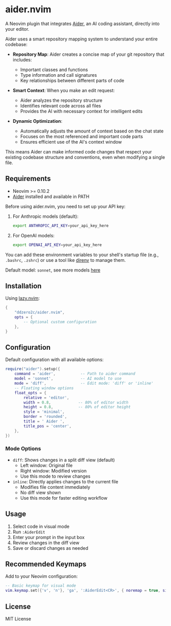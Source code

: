 # aider.nvim

A Neovim plugin that integrates [Aider](https://github.com/paul-gauthier/aider), an AI coding assistant, directly into your editor.

Aider uses a smart repository mapping system to understand your entire codebase:

- **Repository Map**: Aider creates a concise map of your git repository that includes:
  - Important classes and functions
  - Type information and call signatures
  - Key relationships between different parts of code

- **Smart Context**: When you make an edit request:
  - Aider analyzes the repository structure
  - Identifies relevant code across all files
  - Provides the AI with necessary context for intelligent edits

- **Dynamic Optimization**:
  - Automatically adjusts the amount of context based on the chat state
  - Focuses on the most referenced and important code parts
  - Ensures efficient use of the AI's context window

This means Aider can make informed code changes that respect your existing codebase structure and conventions, even when modifying a single file.

## Requirements

- Neovim >= 0.10.2
- [Aider](https://aider.chat/docs/install.html) installed and available in PATH

Before using aider.nvim, you need to set up your API key:

1. For Anthropic models (default):
   ```bash
   export ANTHROPIC_API_KEY=your_api_key_here
   ```
2. For OpenAI models:
   ```bash
   export OPENAI_API_KEY=your_api_key_here
   ```


You can add these environment variables to your shell's startup file (e.g., `.bashrc`, `.zshrc`) or use a tool like [direnv](https://direnv.net/) to manage them.

Default model: `sonnet`, see more models [here](https://aider.chat/docs/llms.html)


## Installation

Using [lazy.nvim](https://github.com/folke/lazy.nvim):

```lua
{
    "ddzero2c/aider.nvim",
    opts = {
        -- Optional custom configuration
    },
}
```

## Configuration

Default configuration with all available options:

```lua
require("aider").setup({
    command = 'aider',           -- Path to aider command
    model = 'sonnet',            -- AI model to use
    mode = 'diff',               -- Edit mode: 'diff' or 'inline'
    -- Floating window options
    float_opts = {
        relative = 'editor',
        width = 0.8,            -- 80% of editor width
        height = 0.8,           -- 80% of editor height
        style = 'minimal',
        border = 'rounded',
        title = ' Aider ',
        title_pos = 'center',
    },
})
```


### Mode Options

- `diff`: Shows changes in a split diff view (default)
  - Left window: Original file
  - Right window: Modified version
  - Use this mode to review changes
- `inline`: Directly applies changes to the current file
  - Modifies file content immediately
  - No diff view shown
  - Use this mode for faster editing workflow

## Usage

1. Select code in visual mode
2. Run `:AiderEdit`
3. Enter your prompt in the input box
4. Review changes in the diff view
5. Save or discard changes as needed

## Recommended Keymaps

Add to your Neovim configuration:

```lua
-- Basic keymap for visual mode
vim.keymap.set({'v', 'n'}, 'ga', ':AiderEdit<CR>', { noremap = true, silent = true })
```

## License

MIT License
